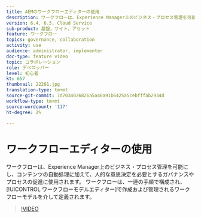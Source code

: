 ```yaml
---
title: AEMのワークフローエディターの使用
description: ワークフローは、Experience Manager上のビジネス・プロセス管理を可能にし、コンテンツの自動処理、および人的な意思決定を必要とするガバナンスとプロセスの促進に使用されます。 ワークフローは、一連の手順で構成され、ワークフローモデルエディターで作成および管理されるワークフローモデルを介して定義されます。
version: 6.4, 6.5, Cloud Service
sub-product: 基盤，サイト，アセット
feature: ワークフロー
topics: governance, collaboration
activity: use
audience: administrator, implementer
doc-type: feature video
topic: コラボレーション
role: デベロッパー
level: 初心者
kt: 657
thumbnail: 22201.jpg
translation-type: tm+mt
source-git-commit: 7d7034026826a5a46a91b6425a5cebfffab2934d
workflow-type: tm+mt
source-wordcount: '117'
ht-degree: 2%

---
```



# ワークフローエディターの使用

ワークフローは、Experience Manager上のビジネス・プロセス管理を可能にし、コンテンツの自動処理に加えて、人的な意思決定を必要とするガバナンスやプロセスの促進に使用されます。 ワークフローは、一連の手順で構成され、[!UICONTROL ワークフローモデルエディター]で作成および管理されるワークフローモデルを介して定義されます。

>[!VIDEO](https://video.tv.adobe.com/v/22201/?quality=12&learn=on)
